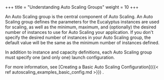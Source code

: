 +++
title = "Understanding Auto Scaling Groups"
weight = 10
+++

An Auto Scaling group is the central component of Auto Scaling. An Auto Scaling group defines the parameters for the Eucalyptus instances are used for scaling, as well as the minimum, maximum, and (optionally) the desired number of instances to use for Auto Scaling your application. If you don't specify the desired number of instances in your Auto Scaling group, the default value will be the same as the minimum number of instances defined. 

In addition to instance and capacity definitions, each Auto Scaling group must specify one (and only one) launch configuration. 

For more information, see [Creating a Basic Auto Scaling Configuration]({{< ref autoscaling_examples_basic_config.md >}}) . 

